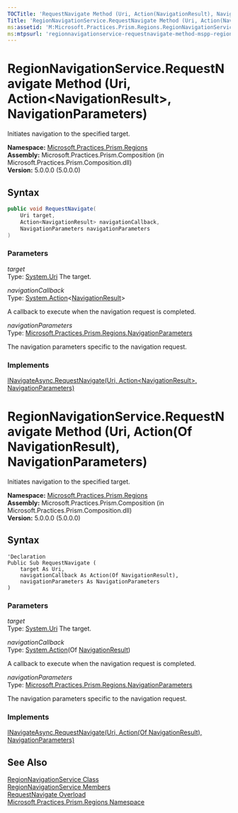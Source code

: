 ```yaml
---
TOCTitle: 'RequestNavigate Method (Uri, Action(NavigationResult), NavigationParameters)'
Title: 'RegionNavigationService.RequestNavigate Method (Uri, Action(NavigationResult), NavigationParameters) (Microsoft.Practices.Prism.Regions)'
ms:assetid: 'M:Microsoft.Practices.Prism.Regions.RegionNavigationService.RequestNavigate(System.Uri,System.Action{Microsoft.Practices.Prism.Regions.NavigationResult},Microsoft.Practices.Prism.Regions.NavigationParameters)'
ms:mtpsurl: 'regionnavigationservice-requestnavigate-method-mspp-regions.md'
---
```


# RegionNavigationService.RequestNavigate Method (Uri, Action&lt;NavigationResult&gt;, NavigationParameters)

Initiates navigation to the specified target.

**Namespace:** [Microsoft.Practices.Prism.Regions](/patterns-practices/reference/mspp-regions-namespace)<br/>
**Assembly:** Microsoft.Practices.Prism.Composition (in Microsoft.Practices.Prism.Composition.dll)<br/>
**Version:** 5.0.0.0 (5.0.0.0)

## Syntax

```C#
public void RequestNavigate(
	Uri target,
	Action<NavigationResult> navigationCallback,
	NavigationParameters navigationParameters
)
```

### Parameters

*target*  
Type: [System.Uri](http://msdn.microsoft.com/en-us/library/txt7706a)
The target.

*navigationCallback*  
Type: [System.Action](http://msdn.microsoft.com/en-us/library/018hxwa8)&lt;[NavigationResult](/patterns-practices/reference/navigationresult-class-mspp-regions)&gt;

A callback to execute when the navigation request is completed.

*navigationParameters*  
Type: [Microsoft.Practices.Prism.Regions.NavigationParameters](/patterns-practices/reference/navigationparameters-class-mspp-regions)

The navigation parameters specific to the navigation request.

### Implements

[INavigateAsync.RequestNavigate(Uri, Action&lt;NavigationResult&gt;, NavigationParameters)](/patterns-practices/reference/inavigateasync-requestnavigate-method-uri-action-navigationresult-navigationparameters-mspp-regions)


# RegionNavigationService.RequestNavigate Method (Uri, Action(Of NavigationResult), NavigationParameters)

Initiates navigation to the specified target.

**Namespace:** [Microsoft.Practices.Prism.Regions](/patterns-practices/reference/mspp-regions-namespace)<br/>
**Assembly:** Microsoft.Practices.Prism.Composition (in Microsoft.Practices.Prism.Composition.dll)<br/>
**Version:** 5.0.0.0 (5.0.0.0)

## Syntax

```VB
'Declaration
Public Sub RequestNavigate ( 
	target As Uri,
	navigationCallback As Action(Of NavigationResult),
	navigationParameters As NavigationParameters
)
```

### Parameters

*target*  
Type: [System.Uri](http://msdn.microsoft.com/en-us/library/txt7706a)
The target.

*navigationCallback*  
Type: [System.Action](http://msdn.microsoft.com/en-us/library/018hxwa8)(Of [NavigationResult](/patterns-practices/reference/navigationresult-class-mspp-regions))

A callback to execute when the navigation request is completed.

*navigationParameters*  
Type: [Microsoft.Practices.Prism.Regions.NavigationParameters](/patterns-practices/reference/navigationparameters-class-mspp-regions)

The navigation parameters specific to the navigation request.

### Implements

[INavigateAsync.RequestNavigate(Uri, Action(Of NavigationResult), NavigationParameters)](/patterns-practices/reference/inavigateasync-requestnavigate-method-uri-action-navigationresult-navigationparameters-mspp-regions)

## See Also

[RegionNavigationService Class](/patterns-practices/reference/regionnavigationservice-class-mspp-regions)<br/>
[RegionNavigationService Members](/patterns-practices/reference/regionnavigationservice-members-mspp-regions)<br/>
[RequestNavigate Overload](/patterns-practices/reference/regionnavigationservice-requestnavigate-method-mspp-regions)<br/>
[Microsoft.Practices.Prism.Regions Namespace](/patterns-practices/reference/mspp-regions-namespace)